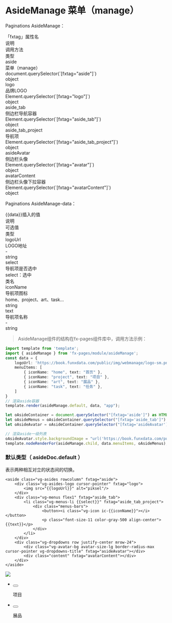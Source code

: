 # AsideManage 菜单（manage）

Paginations AsideManage：

<div class="vg-tables tables-wrap tables-aoto-scroller rowcolumn mb-16">
    <div class="vg-tables-header bg-gray-200 border-radius-xl">
        <div class="tables-col">「fxtag」属性名</div>
        <div class="tables-col">说明</div>
        <div class="tables-col tables-width-xl">调用方法</div>
        <div class="tables-col tables-width-last">类型</div>
    </div>
    <div class="vg-tables-body">
        <div class="tables-body-scroller">
            <div class="tables-row">
                <div class="tables-col">aside</div>
                <div class="tables-col">菜单（manage）</div>
                <div class="tables-col tables-width-xl">document.querySelector(`[fxtag="aside"]`)</div>
                <div class="tables-col tables-width-last">object</div>
            </div>
            <div class="tables-row">
                <div class="tables-col">logo</div>
                <div class="tables-col">品牌LOGO</div>
                <div class="tables-col tables-width-xl">Element.querySelector(`[fxtag="logo"]`)</div>
                <div class="tables-col tables-width-last">object</div>
            </div>
            <div class="tables-row">
                <div class="tables-col">aside_tab</div>
                <div class="tables-col">侧边栏导航容器</div>
                <div class="tables-col tables-width-xl">Element.querySelector(`[fxtag="aside_tab"]`)</div>
                <div class="tables-col tables-width-last">object</div>
            </div>
            <div class="tables-row">
                <div class="tables-col">aside_tab_project</div>
                <div class="tables-col">导航项</div>
                <div class="tables-col tables-width-xl">Element.querySelector(`[fxtag="aside_tab_project"]`)</div>
                <div class="tables-col tables-width-last">object</div>
            </div>
            <div class="tables-row">
                <div class="tables-col">asideAvatar</div>
                <div class="tables-col">侧边栏头像</div>
                <div class="tables-col tables-width-xl">Element.querySelector(`[fxtag="avatar"]`)</div>
                <div class="tables-col tables-width-last">object</div>
            </div>
            <div class="tables-row">
                <div class="tables-col">avatarContent</div>
                <div class="tables-col">侧边栏头像下拉容器</div>
                <div class="tables-col tables-width-xl">Element.querySelector(`[fxtag="avatarContent"]`)</div>
                <div class="tables-col tables-width-last">object</div>
            </div>
        </div>
    </div>
</div>

Paginations AsideManage-data：

<div class="vg-tables tables-wrap tables-aoto-scroller rowcolumn mb-16">
    <div class="vg-tables-header bg-gray-200 border-radius-xl">
        <div class="tables-col">{{data}}插入的值</div>
        <div class="tables-col">说明</div>
        <div class="tables-col">可选值</div>
        <div class="tables-col tables-col-last">类型</div>
    </div>
    <div class="vg-tables-body">
        <div class="tables-body-scroller">
            <div class="tables-row">
                <div class="tables-col">logoUrl</div>
                <div class="tables-col">LOGO地址</div>
                <div class="tables-col">-</div>
                <div class="tables-col tables-col-last">string</div>
            </div>
            <div class="tables-row">
                <div class="tables-col">select</div>
                <div class="tables-col">导航项是否选中</div>
                <div class="tables-col">select：选中</div>
                <div class="tables-col tables-col-last">类名</div>
            </div>
            <div class="tables-row">
                <div class="tables-col">iconName</div>
                <div class="tables-col">导航项图标</div>
                <div class="tables-col">home、project、art、task...</div>
                <div class="tables-col tables-col-last">string</div>
            </div>
            <div class="tables-row">
                <div class="tables-col">text</div>
                <div class="tables-col">导航项名称</div>
                <div class="tables-col">-</div>
                <div class="tables-col tables-col-last">string</div>
            </div>
        </div>
    </div>
</div>

> AsideManage组件的结构在fx-pages组件库中，调用方法示例：

```typeScript
import template from 'template';
import { asideManage } from 'fx-pages/module/asideManage';
const data = {
    logoUrl: 'https://book.funxdata.com/public/img/webmanage/logo-sm.png',
    menuItems: [
        { iconName: "home", text: "首页" },
        { iconName: "project", text: "项目" },
        { iconName: "art", text: "展品" },
        { iconName: "task", text: "任务" },
    ]
}  
// 渲染aside容器
template.render(asideManage.default, data, "app");

let oAsideContainer = document.querySelector("[fxtag='aside']") as HTMLElement;
let oAsideMenus = oAsideContainer.querySelector("[fxtag='aside_tab']") as HTMLElement;
let oAsideAvatar = oAsideContainer.querySelector("[fxtag='asideAvatar']") as HTMLElement;

// 渲染aside一级列表
oAsideAvatar.style.backgroundImage = "url('https://book.funxdata.com/public/img/webmanage/AI.png')"
template.nodeRenderFor(asideManage.child, data.menuItems, oAsideMenus);
```

### 默认类型（ asideDoc.default ）

表示两种相互对立的状态间的切换。

<section class='row justify-center pcol-10 prow-20 border-radius-md box-shadow-all mb-16'>
  <div class="col-6 pcol-10">

    <aside class="vg-asides rowcolumn" fxtag="aside">
        <div class="vg-asides-logo cursor-pointer" fxtag="logo">
            <img src="{{logoUrl}}" alt="piksel"/>
        </div>
        <div class="vg-menus flex1" fxtag="aside_tab">
            <li class="vg-menus-li {{select}}" fxtag="aside_tab_project">
                <div class="menus-bars">
                    <button><i class="vg-icon ic-{{iconName}}"></i></button>
                    <p class="font-size-11 color-gray-500 align-center">{{text}}</p>
                </div>
            </li>
        </div>
        <div class="vg-dropdowns row justify-center mrow-24">
            <div class="vg-avatar-bg avatar-size-lg border-radius-max cursor-pointer vg-dropdowns-title" fxtag="asideAvatar"></div>
            <div class="content" fxtag="avatarContent"></div>
        </div>
    </aside>
    
  </div>
  
  <div class="col-6 row align-center pcol-10">
    <aside class="vg-asides rowcolumn" fxtag="aside" style="height:100%">
        <a class="vg-asides-logo cursor-pointer" fxtag="logo">
            <img src="https://book.funxdata.com/public/img/webmanage/logo-sm.png">
        </a>
        <ul class="vg-menus flex1" fxtag="aside_tab">
            <li class="vg-menus-li select" fxtag="aside_tab_project">
                <div class="menus-bars">
                    <button><i class="vg-icon ic-folder-off"></i></button>
                    <p class="font-size-11 color-gray-500 align-center">项目</p>
                </div>
            </li>
            <li class="vg-menus-li" fxtag="aside_tab_project">
                <div class="menus-bars">
                    <button><i class="vg-icon ic-art"></i></button>
                    <p class="font-size-11 color-gray-500 align-center">展品</p>
                </div>
            </li>
        </ul>
        <div class="vg-dropdowns row justify-center mb-24">
            <div style="background-image:url('https://book.funxdata.com/public/img/webmanage/AI.png')" class="vg-avatar-bg avatar-size-lg border-radius-max cursor-pointer vg-dropdowns-title" fxtag="asideAvatar"></div>
            <div class="vg-dropdowns-content" fxtag="avatarMenu"></div>
        </div>
    </aside>
  </div>

</section>